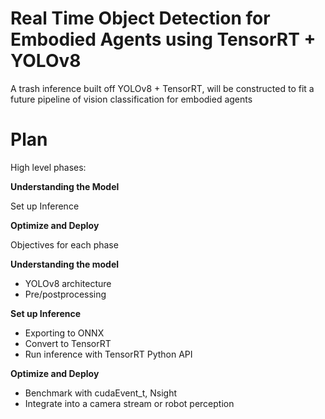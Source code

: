 # Real Time Object Detection for Embodied Agents using TensorRT + YOLOv8
A trash inference built off YOLOv8 + TensorRT, will be constructed to fit a future pipeline of vision classification for embodied agents

# Plan
High level phases:

**Understanding the Model**

Set up Inference

**Optimize and Deploy**

Objectives for each phase

**Understanding the model**
- YOLOv8 architecture
- Pre/postprocessing

**Set up Inference**
- Exporting to ONNX
- Convert to TensorRT
- Run inference with TensorRT Python API

**Optimize and Deploy**
- Benchmark with cudaEvent_t, Nsight
- Integrate into a camera stream or robot perception
